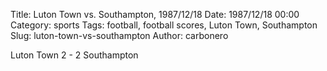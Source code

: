 Title: Luton Town vs. Southampton, 1987/12/18
Date: 1987/12/18 00:00
Category: sports
Tags: football, football scores, Luton Town, Southampton
Slug: luton-town-vs-southampton
Author: carbonero


Luton Town 2 - 2 Southampton
